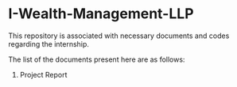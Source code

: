 # I-Wealth-Management-LLP
This repository is associated with necessary documents and codes regarding the internship.

The list of the documents present here are as follows:
  1. Project Report
